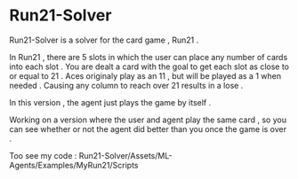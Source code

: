 # Run21-Solver

Run21-Solver is a solver for the card game , Run21 .

In Run21 , there are 5 slots in which the user can place any number of cards into each slot . 
You are dealt a card with the goal to get each slot as close to or equal to 21 .
Aces originaly play as an 11 , but will be played as a 1 when needed .
Causing any column to reach over 21 results in a lose .

In this version , the agent just plays the game by itself .

Working on a version where the user and agent play the same card , so you can see
whether or not the agent did better than you once the game is over .

Too see my code : Run21-Solver/Assets/ML-Agents/Examples/MyRun21/Scripts
